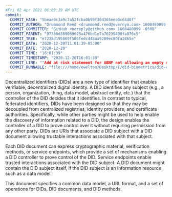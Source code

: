 ```yaml
---
#Fri 02 Apr 2021 06:03:19 AM UTC
commit:
  COMMIT_HASH: "5beae0c3a9c7a52fcba0b99f30d365eea0c6440f"
  COMMIT_AUTHOR: "Drummond Reed <drummond.reed@evernym.com> 1608480099 -0800"
  COMMIT_COMMITTER: "GitHub <noreply@github.com> 1608480099 -0500"
  COMMIT_PARENT: "97336d389069625a476bd1e7a76235490fa876c5"
  COMMIT_TREE: "e7238d195069f506fedc448aa9209ec80fa2465e"
  COMMIT_DATA: "2020-12-20T11:01:39-05:00"
  COMMIT_DATE: "2020-12-20"
  COMMIT_TIME: "16:01:39"
  COMMIT_TIMESTAMP: "2020-12-20T16:01:39"
  COMMIT_LINE: ""Add at risk statement for ABNF not allowing an empty method-id-string."
  COMMIT_RUNNABLE: "file:///home/ewelton/Desktop/I/did-biometrics/did-core-dataset/analysis/gitinfo/5beae0c3a9c7a52fcba0b99f30d365eea0c6440f/snapshot/index.html"
---
```


<section id="abstract">
<p>
<a>Decentralized identifiers</a> (DIDs) are a new type of identifier that
enables verifiable, decentralized digital identity. A <a>DID</a> identifies any
subject (e.g., a person, organization, thing, data model, abstract entity, etc.)
that the controller of the <a>DID</a> decides that it identifies. In contrast to
typical, federated identifiers, DIDs have been designed so that they may be
decoupled from centralized registries, identity providers, and certificate
authorities. Specifically, while other parties might be used to help enable the
discovery of information related to a <a>DID</a>, the design enables the
controller of a <a>DID</a> to prove control over it without requiring permission
from any other party. <a>DID</a>s are URIs that associate a <a>DID subject</a>
with a <a>DID document</a> allowing trustable interactions associated with that
subject.
    </p>
<p>
Each <a>DID document</a> can express cryptographic material, verification
methods, or <a>service endpoints</a>, which provide a set of mechanisms enabling
a <a>DID controller</a> to prove control of the <a>DID</a>. <a>Service
endpoints</a> enable trusted interactions associated with the <a>DID
subject</a>. A <a>DID document</a> might contain the <a>DID subject</a> itself,
if the <a>DID subject</a> is an information resource such as a data model.
    </p>
<p>
This document specifies a common data model, a URL format, and a set of
operations for <a>DIDs</a>, <a>DID documents</a>, and <a>DID methods</a>.
    </p>
</section>
